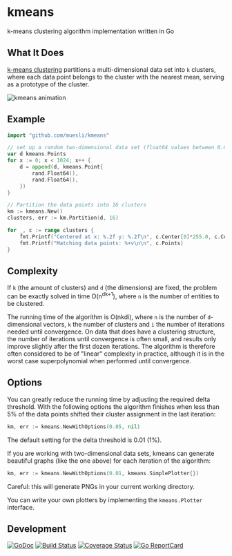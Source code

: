 # kmeans

k-means clustering algorithm implementation written in Go

## What It Does

[k-means clustering](https://en.wikipedia.org/wiki/K-means_clustering) partitions
a multi-dimensional data set into `k` clusters, where each data point belongs
to the cluster with the nearest mean, serving as a prototype of the cluster.

![kmeans animation](https://github.com/muesli/kmeans/blob/master/kmeans.gif)

## Example

```go
import "github.com/muesli/kmeans"

// set up a random two-dimensional data set (float64 values between 0.0 and 1.0)
var d kmeans.Points
for x := 0; x < 1024; x++ {
	d = append(d, kmeans.Point{
		rand.Float64(),
		rand.Float64(),
	})
}

// Partition the data points into 16 clusters
km := kmeans.New()
clusters, err := km.Partition(d, 16)

for _, c := range clusters {
	fmt.Printf("Centered at x: %.2f y: %.2f\n", c.Center[0]*255.0, c.Center[1]*255.0)
	fmt.Printf("Matching data points: %+v\n\n", c.Points)
}
```

## Complexity

If `k` (the amount of clusters) and `d` (the dimensions) are fixed, the problem
can be exactly solved in time O(n<sup>dk+1</sup>), where `n` is the number of
entities to be clustered.

The running time of the algorithm is O(nkdi), where `n` is the number of
`d`-dimensional vectors, `k` the number of clusters and `i` the number of
iterations needed until convergence. On data that does have a clustering
structure, the number of iterations until convergence is often small, and
results only improve slightly after the first dozen iterations. The algorithm
is therefore often considered to be of "linear" complexity in practice,
although it is in the worst case superpolynomial when performed until
convergence.

## Options

You can greatly reduce the running time by adjusting the required delta
threshold. With the following options the algorithm finishes when less than 5%
of the data points shifted their cluster assignment in the last iteration:

```go
km, err := kmeans.NewWithOptions(0.05, nil)
```

The default setting for the delta threshold is 0.01 (1%).

If you are working with two-dimensional data sets, kmeans can generate
beautiful graphs (like the one above) for each iteration of the algorithm:

```go
km, err := kmeans.NewWithOptions(0.01, kmeans.SimplePlotter{})
```

Careful: this will generate PNGs in your current working directory.

You can write your own plotters by implementing the `kmeans.Plotter` interface.

## Development

[![GoDoc](https://godoc.org/github.com/golang/gddo?status.svg)](https://godoc.org/github.com/muesli/kmeans)
[![Build Status](https://travis-ci.org/muesli/kmeans.svg?branch=master)](https://travis-ci.org/muesli/kmeans)
[![Coverage Status](https://coveralls.io/repos/github/muesli/kmeans/badge.svg?branch=master)](https://coveralls.io/github/muesli/kmeans?branch=master)
[![Go ReportCard](http://goreportcard.com/badge/muesli/kmeans)](http://goreportcard.com/report/muesli/kmeans)
